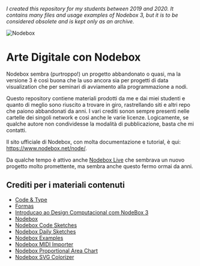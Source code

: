 _I created this repository for my students between 2019 and 2020. It contains many files and usage examples of Nodebox 3, but it is to be considered obsolete and is kept only as an archive._

![Nodebox](https://user-images.githubusercontent.com/623043/151831054-19e49c88-c7ad-49fd-afcb-06c621487931.jpg)


# Arte Digitale con Nodebox

Nodebox sembra (purtroppo!) un progetto abbandonato o quasi, ma la versione 3 è così buona che la uso ancora sia per progetti di data visualization che per seminari di avviamento alla programmazione a nodi.

Questo repository contiene materiali prodotti da me e dai miei studenti e quanto di meglio sono riuscito a trovare in giro, rastrellando siti e altri repo che paiono abbandonati da anni. I vari crediti sonon sempre presenti nelle cartelle dei singoli network e così anche le varie licenze. Logicamente, se qualche autore non condividesse la modalità di pubblicazione, basta che mi contatti.

Il sito ufficiale di Nodebox, con molta documentazione e tutorial, è qui: https://www.nodebox.net/node/.

Da qualche tempo è attivo anche [Nodebox Live](https://nodebox.live) che sembrava un nuovo progetto molto promettente, ma sembra anche questo fermo ormai da anni.

## Crediti per i materiali contenuti

- [Code & Type](http://code-type.com/)
- [Formas](https://github.com/guilhermesv/Formas)
- [Introducao ao Design Computacional com NodeBox 3](https://github.com/guilhermesv/Introducao-Ao-Design-Computacional-SESC-Campinas)
- [Nodebox](https://github.com/nodebox/nodebox)
- [Nodebox Code Sketches](https://github.com/eesur/template-nodebox-sketches)
- [Nodebox Daily Sketches](https://github.com/eesur/nodebox-daily-sketches)
- [Nodebox Examples](https://github.com/bitcraftlab/nodebox-examples)
- [Nodebox MIDI Importer](https://github.com/fdb/midimport)
- [Nodebox Proportional Area Chart](https://github.com/eesur/nodebox-proportional-area-chart)
- [Nodebox SVG Colorizer](https://github.com/chema-mengibar/nodebox3-svg-colorizer)


